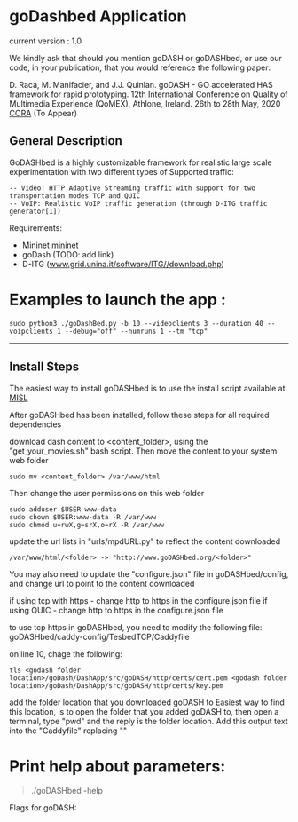 # goDashbed Application

current version : 1.0

We kindly ask that should you mention goDASH or goDASHbed, or use our code, in your publication, that you would reference the following paper:

D. Raca, M. Manifacier, and J.J. Quinlan.  goDASH - GO accelerated HAS framework for rapid prototyping. 12th International Conference on Quality of Multimedia Experience (QoMEX), Athlone, Ireland. 26th to 28th May, 2020 [CORA](http://hdl.handle.net/10468/9845 "CORA") (To Appear)

## General Description

GoDASHbed is a highly customizable framework for realistic large scale experimentation with two different types of Supported traffic:

    -- Video: HTTP Adaptive Streaming traffic with support for two transportation modes TCP and QUIC
    -- VoIP: Realistic VoIP traffic generation (through D-ITG traffic generator[1])


Requirements:
 - Mininet [mininet](http://mininet.org/)
 - goDash (TODO: add link)
 - D-ITG (www.grid.unina.it/software/ITG//download.php)

# Examples to launch the app :
```
sudo python3 ./goDashBed.py -b 10 --videoclients 3 --duration 40 --voipclients 1 --debug="off" --numruns 1 --tm "tcp"
```
--------------------------------------------------------

## Install Steps
The easiest way to install goDASHbed is to use the install script available at
[MISL](http://cs1dev.ucc.ie/misl/goDASH/)

After goDASHbed has been installed, follow these steps for all required dependencies

download dash content to \<content_folder\>, using the "get_your_movies.sh" bash script.
Then move the content to your system web folder
```
sudo mv <content_folder> /var/www/html
```
Then change the user permissions on this web folder
```
sudo adduser $USER www-data
sudo chown $USER:www-data -R /var/www
sudo chmod u=rwX,g=srX,o=rX -R /var/www
```
update the url lists in "urls/mpdURL.py" to reflect the content downloaded
```
/var/www/html/<folder> -> "http://www.goDASHbed.org/<folder>"
```
You may also need to update the "configure.json" file in goDASHbed/config, and change url to point to the content downloaded

if using tcp with https - change http to https in the configure.json file
if using QUIC - change http to https in the configure.json file

to use tcp https in goDASHbed, you need to modify the following file:
goDASHbed/caddy-config/TesbedTCP/Caddyfile

on line 10, chage the following:
```
tls <godash folder location>/goDash/DashApp/src/goDASH/http/certs/cert.pem <godash folder location>/goDash/DashApp/src/goDASH/http/certs/key.pem
```
add the folder location that you downloaded goDASH to
Easiest way to find this location, is to open the folder that you added goDASH to, then open a terminal, type "pwd" and the reply is the folder location.  Add this output text into the "Caddyfile" replacing "<godash folder location>"

# Print help about parameters:

>./goDASHbed -help

Flags for goDASH:
